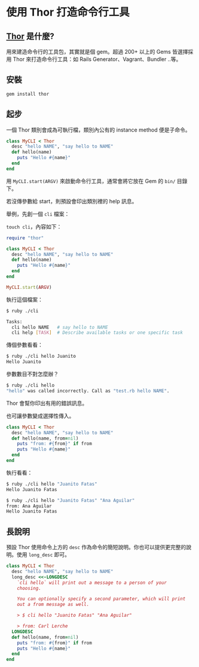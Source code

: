# 使用 Thor 打造命令行工具

## [Thor][thor] 是什麼?

用來建造命令行的工具包，其實就是個 gem。超過 200+ 以上的 Gems 皆選擇採用 Thor 來打造命令行工具：如 Rails Generator、Vagrant、Bundler ..等。

## 安裝

```ruby
gem install thor
```

## 起步

一個 Thor 類別會成為可執行檔，類別內公有的 instance method 便是子命令。

```ruby
class MyCLI < Thor
  desc "hello NAME", "say hello to NAME"
  def hello(name)
    puts "Hello #{name}"
  end
end
```

用 `MyCLI.start(ARGV)` 來啟動命令行工具，通常會將它放在 Gem 的 `bin/` 目錄下。

若沒傳參數給 start，則預設會印出類別裡的 help 訊息。

舉例，先創一個 `cli` 檔案：

`touch cli`，內容如下：

```ruby
require "thor"

class MyCLI < Thor
  desc "hello NAME", "say hello to NAME"
  def hello(name)
    puts "Hello #{name}"
  end
end

MyCLI.start(ARGV)
```

執行這個檔案：

```bash
$ ruby ./cli

Tasks:
  cli hello NAME   # say hello to NAME
  cli help [TASK]  # Describe available tasks or one specific task
```

傳個參數看看：

```bash
$ ruby ./cli hello Juanito
Hello Juanito
```

參數數目不對怎麼辦？

```bash
$ ruby ./cli hello
"hello" was called incorrectly. Call as "test.rb hello NAME".
```

Thor 會幫你印出有用的錯誤訊息。

也可讓參數變成選擇性傳入。

```ruby
class MyCLI < Thor
  desc "hello NAME", "say hello to NAME"
  def hello(name, from=nil)
    puts "from: #{from}" if from
    puts "Hello #{name}"
  end
end
```

執行看看：

```bash
$ ruby ./cli hello "Juanito Fatas"
Hello Juanito Fatas

$ ruby ./cli hello "Juanito Fatas" "Ana Aguilar"
from: Ana Aguilar
Hello Juanito Fatas
```

## 長說明

預設 Thor 使用命令上方的 `desc` 作為命令的簡短說明。你也可以提供更完整的說明。使用 `long_desc` 即可。

```ruby
class MyCLI < Thor
  desc "hello NAME", "say hello to NAME"
  long_desc <<-LONGDESC
    `cli hello` will print out a message to a person of your
    choosing.

    You can optionally specify a second parameter, which will print
    out a from message as well.

    > $ cli hello "Juanito Fatas" "Ana Aguilar"

    > from: Carl Lerche
  LONGDESC
  def hello(name, from=nil)
    puts "from: #{from}" if from
    puts "Hello #{name}"
  end
end
```

[thor]: http://whatisthor.com